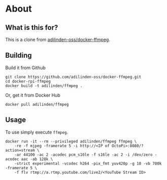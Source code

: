 # About

## What is this for?

This is a clone from [adilinden-oss/docker-ffmpeg](https://github.com/adilinden-oss/docker-ffmpeg).

## Building

Build it from Github

    git clone https://github.com/adilinden-oss/docker-ffmpeg.git
    cd docker-rpi-ffmpeg
    docker build -t adilinden/ffmpeg .

Or, get it from Docker Hub

    docker pull adilinden/ffmpeg

## Usage

To use simply execute `ffmpeg`.

    docker run -it --rm --privileged adilinden/ffmpeg ffmpeg \
        -re -f mjpeg -framerate 5 -i http://<IP of OctoPi>:8080/?action=stream \
        -ar 44100 -ac 2 -acodec pcm_s16le -f s16le -ac 2 -i /dev/zero -acodec aac -ab 128k \
        -strict experimental -vcodec h264 -pix_fmt yuv420p -g 10 -vb 700k -framerate 5 \
        -f flv rtmp://a.rtmp.youtube.com/live2/<YouTube Stream ID>
